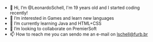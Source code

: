 - 👋 Hi, I’m @LeonardoSchell, I'm 19 years old and I started coding recently!
- 👀 I’m interested in Games and learn new languages
- 🌱 I’m currently learning Java and HTML+CSS
- 💞️ I’m looking to collaborate on PremierSoft
- 📫 How to reach me you can sendo me an e-mail on lschell@furb.br

<!---
LeonardoSchell/LeonardoSchell is a ✨ special ✨ repository because its `README.md` (this file) appears on your GitHub profile.
You can click the Preview link to take a look at your changes.
--->
